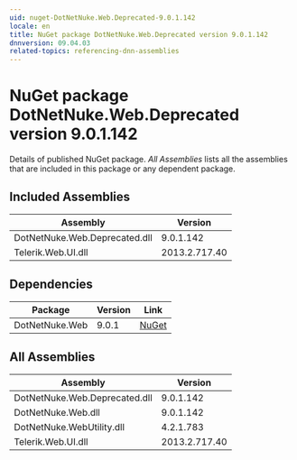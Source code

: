 ```yaml
---
uid: nuget-DotNetNuke.Web.Deprecated-9.0.1.142
locale: en
title: NuGet package DotNetNuke.Web.Deprecated version 9.0.1.142
dnnversion: 09.04.03
related-topics: referencing-dnn-assemblies
---
```


# NuGet package DotNetNuke.Web.Deprecated version 9.0.1.142
Details of published NuGet package.
*All Assemblies* lists all the assemblies that are included in this package or any dependent package.

## Included Assemblies

|Assembly|Version|
|---|---|
|DotNetNuke.Web.Deprecated.dll|9.0.1.142|
|Telerik.Web.UI.dll|2013.2.717.40|

## Dependencies

|Package|Version|Link|
|---|---|---|
|DotNetNuke.Web|9.0.1|[NuGet](https://www.nuget.org/packages/DotNetNuke.Web/9.0.1)|

## All Assemblies

|Assembly|Version|
|---|---|
|DotNetNuke.Web.Deprecated.dll|9.0.1.142|
|DotNetNuke.Web.dll|9.0.1.142|
|DotNetNuke.WebUtility.dll|4.2.1.783|
|Telerik.Web.UI.dll|2013.2.717.40|

